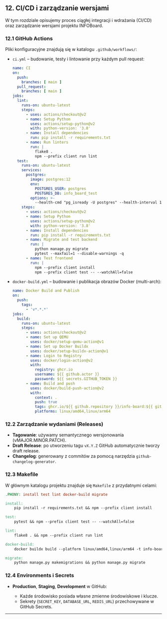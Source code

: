 ## 12. CI/CD i zarządzanie wersjami

W tym rozdziale opisujemy proces ciągłej integracji i wdrażania (CI/CD) oraz zarządzanie wersjami projektu INFOBoard.

### 12.1 GitHub Actions

Pliki konfiguracyjne znajdują się w katalogu `.github/workflows/`:

* `ci.yml` – budowanie, testy i lintowanie przy każdym pull request:

  ```yaml
  name: CI
  on:
    push:
      branches: [ main ]
    pull_request:
      branches: [ main ]
  jobs:
    lint:
      runs-on: ubuntu-latest
      steps:
        - uses: actions/checkout@v2
        - name: Setup Python
          uses: actions/setup-python@v2
          with: python-version: '3.8'
        - name: Install dependencies
          run: pip install -r requirements.txt
        - name: Run linters
          run: |
            flake8 .
            npm --prefix client run lint
    test:
      runs-on: ubuntu-latest
      services:
        postgres:
          image: postgres:12
          env:
            POSTGRES_USER: postgres
            POSTGRES_DB: info_board_test
          options: >-
            --health-cmd "pg_isready -U postgres" --health-interval 10s
      steps:
        - uses: actions/checkout@v2
        - name: Setup Python
          uses: actions/setup-python@v2
          with: python-version: '3.8'
        - name: Install dependencies
          run: pip install -r requirements.txt
        - name: Migrate and test backend
          run: |
            python manage.py migrate
            pytest --maxfail=1 --disable-warnings -q
        - name: Test frontend
          run: |
            npm --prefix client install
            npm --prefix client test -- --watchAll=false
  ```

* `docker-build.yml` – budowanie i publikacja obrazów Docker (multi-arch):

  ```yaml
  name: Docker Build and Publish
  on:
    push:
      tags:
        - 'v*.*.*'
  jobs:
    build:
      runs-on: ubuntu-latest
      steps:
        - uses: actions/checkout@v2
        - name: Set up QEMU
          uses: docker/setup-qemu-action@v1
        - name: Set up Docker Buildx
          uses: docker/setup-buildx-action@v1
        - name: Login to Registry
          uses: docker/login-action@v2
          with:
            registry: ghcr.io
            username: ${{ github.actor }}
            password: ${{ secrets.GITHUB_TOKEN }}
        - name: Build and push
          uses: docker/build-push-action@v2
          with:
            context: .
            push: true
            tags: ghcr.io/${{ github.repository }}/info-board:${{ github.ref_name }}
            platforms: linux/amd64,linux/arm64
  ```

### 12.2 Zarządzanie wydaniami (Releases)

* **Tagowanie**: używamy semantycznego wersjonowania (vMAJOR.MINOR.PATCH).
* **Draft Release**: po utworzeniu tagu `vX.Y.Z` GitHub automatycznie tworzy draft release.
* **Changelog**: generowany z commitów za pomocą narzędzia `github-changelog-generator`.

### 12.3 Makefile

W głównym katalogu projektu znajduje się `Makefile` z przydatnymi celami:

```makefile
.PHONY: install test lint docker-build migrate

install:
	pip install -r requirements.txt && npm --prefix client install

test:
	pytest && npm --prefix client test -- --watchAll=false

lint:
	flake8 . && npm --prefix client run lint

docker-build:
	docker buildx build --platform linux/amd64,linux/arm64 -t info-board:latest .

migrate:
	python manage.py makemigrations && python manage.py migrate
```

### 12.4 Environments i Secrets

* **Production**, **Staging**, **Development** w GitHub:

  * Każde środowisko posiada własne zmienne środowiskowe i klucze.
  * Sekrety (`SECRET_KEY`, `DATABASE_URL`, `REDIS_URL`) przechowywane w GitHub Secrets.

---
